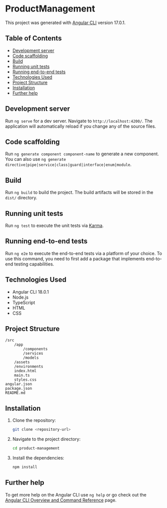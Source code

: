 # ProductManagement

This project was generated with [Angular CLI](https://github.com/angular/angular-cli) version 17.0.1.

## Table of Contents

- [Development server](#development-server)
- [Code scaffolding](#code-scaffolding)
- [Build](#build)
- [Running unit tests](#running-unit-tests)
- [Running end-to-end tests](#running-end-to-end-tests)
- [Technologies Used](#technologies-used)
- [Project Structure](#project-structure)
- [Installation](#installation)
- [Further help](#further-help)

## Development server

Run `ng serve` for a dev server. Navigate to `http://localhost:4200/`. The application will automatically reload if you change any of the source files.

## Code scaffolding

Run `ng generate component component-name` to generate a new component. You can also use `ng generate directive|pipe|service|class|guard|interface|enum|module`.

## Build

Run `ng build` to build the project. The build artifacts will be stored in the `dist/` directory.

## Running unit tests

Run `ng test` to execute the unit tests via [Karma](https://karma-runner.github.io).

## Running end-to-end tests

Run `ng e2e` to execute the end-to-end tests via a platform of your choice. To use this command, you need to first add a package that implements end-to-end testing capabilities.

## Technologies Used

- Angular CLI 18.0.1
- Node.js
- TypeScript
- HTML
- CSS

## Project Structure

```
/src
    /app
        /components
        /services
        /models
    /assets
    /environments
    index.html
    main.ts
    styles.css
angular.json
package.json
README.md
```

## Installation

1. Clone the repository:
     ```sh
     git clone <repository-url>
     ```
2. Navigate to the project directory:
     ```sh
     cd product-management
     ```
3. Install the dependencies:
     ```sh
     npm install
     ```

## Further help

To get more help on the Angular CLI use `ng help` or go check out the [Angular CLI Overview and Command Reference](https://angular.dev/tools/cli) page.
